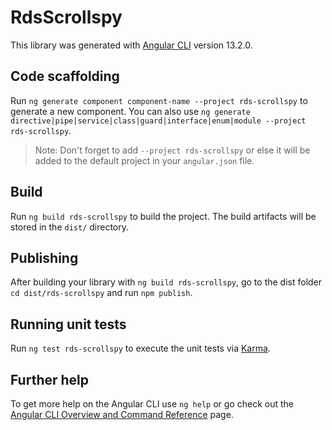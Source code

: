 # RdsScrollspy

This library was generated with [Angular CLI](https://github.com/angular/angular-cli) version 13.2.0.

## Code scaffolding

Run `ng generate component component-name --project rds-scrollspy` to generate a new component. You can also use `ng generate directive|pipe|service|class|guard|interface|enum|module --project rds-scrollspy`.
> Note: Don't forget to add `--project rds-scrollspy` or else it will be added to the default project in your `angular.json` file. 

## Build

Run `ng build rds-scrollspy` to build the project. The build artifacts will be stored in the `dist/` directory.

## Publishing

After building your library with `ng build rds-scrollspy`, go to the dist folder `cd dist/rds-scrollspy` and run `npm publish`.

## Running unit tests

Run `ng test rds-scrollspy` to execute the unit tests via [Karma](https://karma-runner.github.io).

## Further help

To get more help on the Angular CLI use `ng help` or go check out the [Angular CLI Overview and Command Reference](https://angular.io/cli) page.
